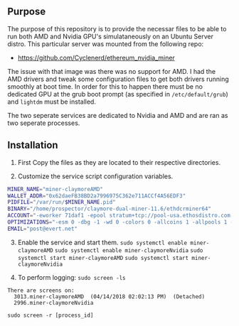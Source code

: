 ## Purpose

The purpose of this repository is to provide the necessar files to be able to run both AMD and Nvidia GPU's
simulataneously on an Ubuntu Server distro. This particular server was mounted from the following repo:
 
 - https://github.com/Cyclenerd/ethereum_nvidia_miner

The issue with that image was there was no support for AMD. I had the AMD drivers and tweak some configuration
files to get both drivers running smoothly at boot time. In order for this to happen there must be no dedicated
GPU at the grub boot prompt (as specified in `/etc/default/grub`) and `lightdm` must be installed.


The two seperate services are dedicated to Nvidia and AMD and are ran as two seperate processes. 

## Installation 

1. First Copy the files as they are located to their respective directories.

2. Customize the service script configuration variables.
```bash
MINER_NAME="miner-claymoreAMD"
WALLET_ADDR="0x62daeFB38BD2a7996975C362e711ACCf4A56EDF3"
PIDFILE="/var/run/$MINER_NAME.pid"
BINARY="/home/prospector/claymore-dual-miner-11.6/ethdcrminer64"
ACCOUNT="-eworker 71daf1 -epool stratum+tcp://pool-usa.ethosdistro.com:5001 -ewal $WALLET_ADDR -epsw x -epool stratum+tcp://pool-eu.ethosdistro.com:5001 -ewal $WALLET_ADDR -epsw x"
OPTIMIZATIONS="-esm 0 -dbg -1 -wd 0 -colors 0 -allcoins 1 -allpools 1 -gser 2 -di 0,1,2,3 -mclock 2100,2100,2100,2200 -cclock 1160,1160,1160,1250 -mport 0"
EMAIL="post@evert.net"
```

3. Enable the service and start them.
`sudo systemctl enable miner-claymoreAMD`
`sudo systemctl enable miner-claymoreNvidia`
`sudo systemctl start miner-claymoreAMD`
`sudo systemctl start miner-claymoreNvidia`

4. To perform logging:
`sudo screen -ls`
```
There are screens on:
  3013.miner-claymoreAMD  (04/14/2018 02:02:13 PM)  (Detached)
  2996.miner-claymoreNvidia
```
`sudo screen -r [process_id]`


